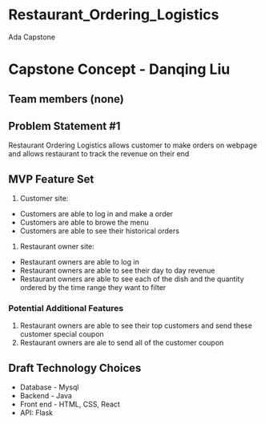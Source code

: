 # Restaurant_Ordering_Logistics
Ada Capstone


# Capstone Concept - Danqing Liu

## Team members (none)

## Problem Statement #1

Restaurant Ordering Logistics allows customer to make orders on webpage and allows restaurant to track the revenue on their end

## MVP Feature Set

1.  Customer site:
  * Customers are able to log in and make a order
  * Customers are able to browe the menu
  * Customers are able to see their historical orders
1.  Restaurant owner site:
  * Restaurant owners are able to log in
  * Restaurant owners are able to see their day to day revenue
  * Restaurant owners are able to see each of the dish and the quantity ordered by the time range they want to filter
    

### Potential Additional Features

1.  Restaurant owners are able to see their top customers and send these customer special coupon
2.  Restaurant owners are ale to send all of the customer coupon

## Draft Technology Choices

- Database - Mysql
- Backend - Java
- Front end - HTML, CSS, React
- API: Flask
